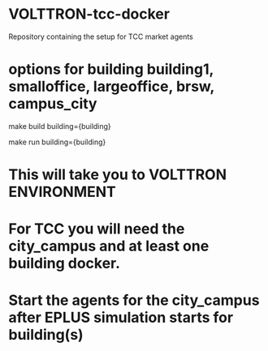 # VOLTTRON-tcc-docker
Repository containing the setup for TCC market agents

# options for building building1, smalloffice, largeoffice, brsw, campus_city
make build building={building}

make run building={building}

# This will take you to VOLTTRON ENVIRONMENT
# For TCC you will need the city_campus and at least one building docker.
# Start the agents for the city_campus after EPLUS simulation starts for building(s)
